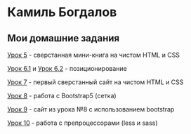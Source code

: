 

# Камиль Богдалов
## Мои домашние задания

[Урок 5](kamiligo.github.io/lesson_5/ "Мини-книга") - сверстанная мини-книга на чистом HTML и CSS

[Урок 6.1](kamiligo.github.io/lesson_6-1/ "Шапка сайта") и [Урок 6.2](kamiligo.github.io/lesson_6-2/ "Центрированный квадрат") - позиционирование

[Урок 7](kamiligo.github.io/lesson_7/ "Первый чистый сайт") - первый сверстанный сайт на чистом HTML и CSS

[Урок 8](kamiligo.github.io/lesson_8/ "Bootstrap") - работа с Bootstrap5 (сетка)

[Урок 9](kamiligo.github.io/lesson_9/ "Сайт с bootstrap") - сайт из урока №8 с использованием bootstrap

[Урок 10](kamiligo.github.io/lesson_10/ "less") - работа с препроцессорами (less и sass)
